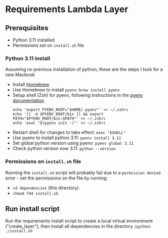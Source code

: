 # Requirements Lambda Layer
## Prerequisites
- Python 3.11 installed
- Permissions set on `install.sh` file
### Python 3.11 install
Assuming no previous installation of python, these are the steps I took for a new Macbook
- Install [Homebrew](https://brew.sh/)
- Use Homebrew to install `pyenv`: `brew install pyenv`
- Setup shell (Zsh) for pyenv, following instructions in the [pyenv documentation](https://github.com/pyenv/pyenv#set-up-your-shell-environment-for-pyenv)
  ```
  echo 'export PYENV_ROOT="$HOME/.pyenv"' >> ~/.zshrc
  echo '[[ -d $PYENV_ROOT/bin ]] && export PATH="$PYENV_ROOT/bin:$PATH"' >> ~/.zshrc
  echo 'eval "$(pyenv init -)"' >> ~/.zshrc
  ```
- Restart shell for changes to take effect: `exec "$SHELL"`
- Use pyenv to install python 3.11: `pyenv install 3.11`
- Set global python version using pyenv: `pyenv global 3.11`
- Check python version now 3.11: `python --version`
### Permissions on `install.sh` file
Running the `install.sh` script will probably fail due to a `permission denied` error - set the permissions on the file by running:
- `cd dependencies` (this directory)
- `chmod 744 install.sh`
## Run install script
Run the requirements install script to create a local virtual environment ("create_layer"), then install all dependencies in the directory `/python`:
`./install.sh`